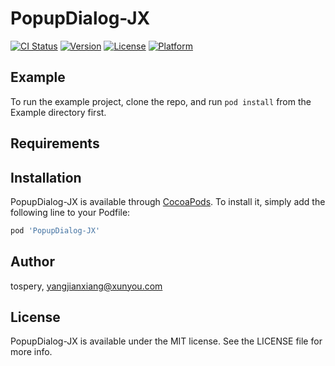 # PopupDialog-JX

[![CI Status](https://img.shields.io/travis/tospery/PopupDialog-JX.svg?style=flat)](https://travis-ci.org/tospery/PopupDialog-JX)
[![Version](https://img.shields.io/cocoapods/v/PopupDialog-JX.svg?style=flat)](https://cocoapods.org/pods/PopupDialog-JX)
[![License](https://img.shields.io/cocoapods/l/PopupDialog-JX.svg?style=flat)](https://cocoapods.org/pods/PopupDialog-JX)
[![Platform](https://img.shields.io/cocoapods/p/PopupDialog-JX.svg?style=flat)](https://cocoapods.org/pods/PopupDialog-JX)

## Example

To run the example project, clone the repo, and run `pod install` from the Example directory first.

## Requirements

## Installation

PopupDialog-JX is available through [CocoaPods](https://cocoapods.org). To install
it, simply add the following line to your Podfile:

```ruby
pod 'PopupDialog-JX'
```

## Author

tospery, yangjianxiang@xunyou.com

## License

PopupDialog-JX is available under the MIT license. See the LICENSE file for more info.
